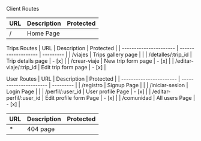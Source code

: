 Client Routes


| URL | Description | Protected |
| --- | ----------- | --------- |
| /   | Home Page   |           |


Trips Routes 
| URL                    | Description         | Protected |
| ---------------------- | ------------------- | --------- |
| /viajes                | Trips gallery page  |           |
| /detalles/:trip_id     | Trip details page   | - [x]     |
| /crear-viaje           | New trip form page  | - [x]     |
| /editar-viaje/:trip_id | Edit trip form page | - [x]     |



User Routes
| URL                     | Description            | Protected |
| ----------------------- | ---------------------- | --------- |
| /registro               | Signup Page            |           |
| /iniciar-sesion         | Login Page             |           |
| /perfil/:user_id        | User profile Page      | - [x]     |
| /editar-perfil/:user_id | Edit profile form Page | - [x]     |
| /comunidad              | All users Page         | - [x]     |



| URL | Description | Protected |
| --- | ----------- | --------- |
| *   | 404 page    |           |

